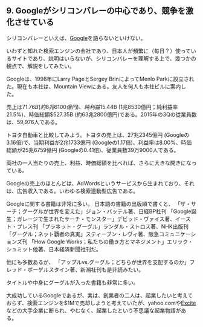 ## 9. Googleがシリコンバレーの中心であり、競争を激化させている

シリコンバレーといえば、[Google](https://www.google.co.jp/intl/en/about/company/)を語らないといけない。

いわずと知れた検索エンジンの会社であり、日本人が頻繁に（毎日？）使っているサイトであり、説明はいらないが、シリコンバレーを理解する上で、幾つかの観点で、解説をしてみたい。

Googleは、1998年にLarry PageとSergey BrinによってMenlo Parkに設立された。現在も本社は、Mountain Viewにある。友人を何人も本社ビルに案内した。

売上は$71.76B (約8兆6100億円)、純利益$15.44B (1兆8530億円；純利益率21.5%)、時価総額$527.35B (約63兆2800億円)である。2015年の3Qの従業員数は、59,976人である。

トヨタ自動車と比較してみよう。トヨタの売上は、27兆2345億円 (Googleの3.16倍)で、当期利益が2兆1733億円 (Googleの1.17倍)、利益率は8.00%、時価総額が25兆6759億円 (Googleの0.41倍)、従業員数39万9000人である。

両社の一人当たりの売上、利益、時価総額を比べれば、さらに大きな開きになっている。

Googleの売上のほとんどは、AdWordsというサービスから生まれており、それは、広告収入である。いわゆる検索連動型広告である。

Googleに関する書籍は非常に多い。
日本語の書籍の出版順で書くと、
「ザ・サーチ；グーグルが世界を変えた」ジョン・バッテル著、日経BP社刊
「Google誕生；ガレージで生まれたサーチ・モンスター」デビッド・ヴァイス著、イースト・プレス刊
「プラネット・グーグル」ランダル・ストロス著、NHK出版刊
「グーグル；ネット覇者の真実」スティーブン・レヴィ著、阪急コミュニケーションズ刊
「How Google Works；私たちの働き方とマネジメント」エリック・シュミット他著、日本経済新聞社刊だ。

他にも多数あるが、
「アップルvs.グーグル；どちらが世界を支配するのか」フレッド・ボーゲルスタイン著、新潮社刊も是非読みたい。

タイトルや中身にグーグルが入った書籍も非常に多い。

大成功しているGoogleであるが、実は、創業者の二人は、起業したいと考えておらず、検索エンジンを$1Mで売却しようと考えていたが、yahoo.comや[Excite](http://www.excite.com)などの大手企業に断られ、やむなく、起業したという不思議な起業物語がある。
